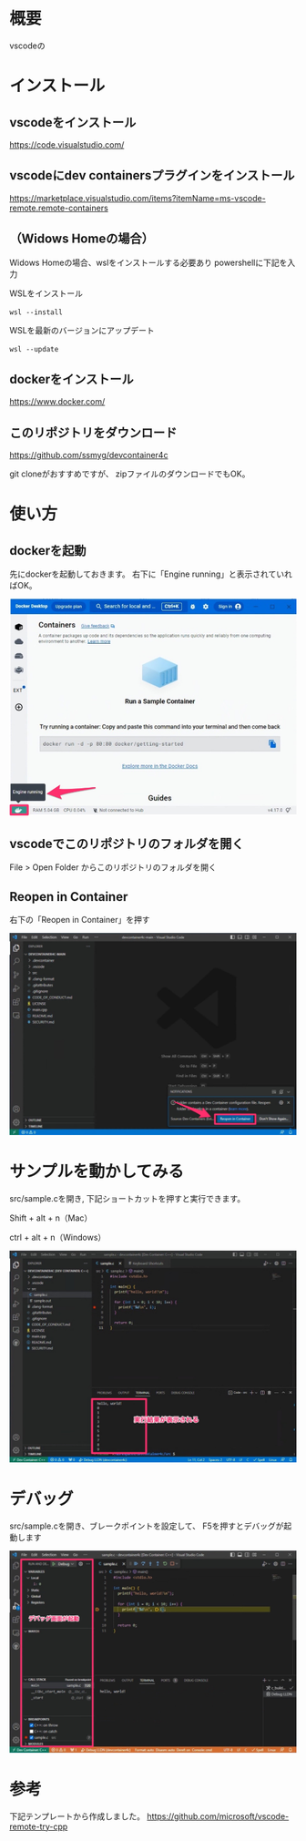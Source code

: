 # 概要
vscodeの

# インストール
## vscodeをインストール
https://code.visualstudio.com/

## vscodeにdev containersプラグインをインストール
https://marketplace.visualstudio.com/items?itemName=ms-vscode-remote.remote-containers

## （Widows Homeの場合）
Widows Homeの場合、wslをインストールする必要あり
powershellに下記を入力

WSLをインストール

`
wsl --install
`

WSLを最新のバージョンにアップデート

`
wsl --update
`

## dockerをインストール
https://www.docker.com/

## このリポジトリをダウンロード
https://github.com/ssmyg/devcontainer4c

git cloneがおすすめですが、
zipファイルのダウンロードでもOK。



# 使い方
## dockerを起動
先にdockerを起動しておきます。
右下に「Engine running」と表示されていればOK。

![docker](doc/image/docker.jpg)

## vscodeでこのリポジトリのフォルダを開く
File > Open Folder
からこのリポジトリのフォルダを開く

## Reopen in Container
右下の「Reopen in Container」を押す

![reopen](doc/image/reopen.jpg)


# サンプルを動かしてみる
src/sample.cを開き, 下記ショートカットを押すと実行できます。

Shift + alt + n（Mac）

ctrl + alt + n（Windows）

![run](doc/image/run.jpg)


# デバッグ
src/sample.cを開き、ブレークポイントを設定して、
F5を押すとデバッグが起動します

![debug](doc/image/debug.jpg)



# 参考
下記テンプレートから作成しました。
https://github.com/microsoft/vscode-remote-try-cpp
